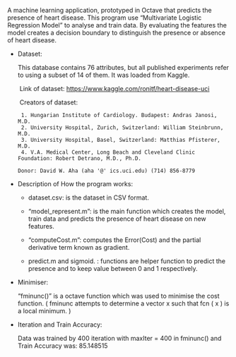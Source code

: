 A machine learning application, prototyped in Octave that predicts the presence of heart disease. This program use “Multivariate Logistic Regression Model” to analyse and train data. By evaluating the features the model creates a decision boundary to distinguish the presence or absence of heart disease.

- Dataset:
  
    This database contains 76 attributes, but all published experiments refer to using a subset of 14 of them. It was loaded       from Kaggle. 

     Link of dataset: https://www.kaggle.com/ronitf/heart-disease-uci

     Creators of dataset:
 
       1. Hungarian Institute of Cardiology. Budapest: Andras Janosi, M.D.
       2. University Hospital, Zurich, Switzerland: William Steinbrunn, M.D.
       3. University Hospital, Basel, Switzerland: Matthias Pfisterer, M.D.
       4. V.A. Medical Center, Long Beach and Cleveland Clinic Foundation: Robert Detrano, M.D., Ph.D.

	  Donor: David W. Aha (aha '@' ics.uci.edu) (714) 856-8779
    
    
    
- Description of How the program works:
		
    * dataset.csv: is the dataset in CSV format.

    * “model_represent.m”: is the main function which creates the model, train data and predicts the presence of heart disease       on new features. 

    * “computeCost.m”: computes the Error(Cost) and the partial derivative term known as gradient.

    * predict.m and sigmoid. : functions are helper function to predict the presence and to keep value between 0 and 1                   respectively.
    
- Minimiser: 

    “fminunc()” is a octave function which was used to minimise the cost function. ( fminunc attempts to determine a vector x     such that fcn ( x ) is a local minimum. )
  
- Iteration and Train Accuracy: 
    
    Data was trained by 400 iteration with maxIter = 400 in fminunc() and Train Accuracy was: 85.148515
  
  
  
